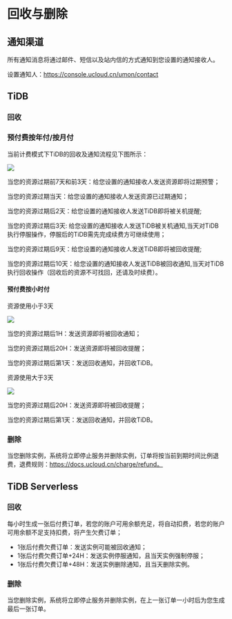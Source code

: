 # 回收与删除

## 通知渠道

所有通知消息将通过邮件、短信以及站内信的方式通知到您设置的通知接收人。

设置通知人：https://console.ucloud.cn/umon/contact

## TiDB

### 回收

### 预付费按年付/按月付
当前计费模式下TiDB的回收及通知流程见下图所示：

![](https://tidb-doc.cn-bj.ufileos.com/utidb/recycled_year.png)

当您的资源过期前7天和前3天：给您设置的通知接收人发送资源即将过期预警；

当您的资源过期当天：给您设置的通知接收人发送资源已过期通知；

当您的资源过期后2天：给您设置的通知接收人发送TiDB即将被关机提醒;

当您的资源过期后3天: 给您设置的通知接收人发送TiDB被关机通知,当天对TiDB执行停服操作，停服后的TiDB需先完成续费方可继续使用；

当您的资源过期后9天：给您设置的通知接收人发送TiDB即将被回收提醒;

当您的资源过期后10天：给您设置的通知接收人发送TiDB被回收通知,当天对TiDB执行回收操作（回收后的资源不可找回，还请及时续费）。

#### 预付费按小时付
资源使用小于3天

![](https://tidb-doc.cn-bj.ufileos.com/utidb/recycled_less_3.png)

当您的资源过期后1H：发送资源即将被回收通知；

当您的资源过期后20H：发送资源即将被回收提醒；

当您的资源过期后第1天：发送回收通知，并回收TiDB。

资源使用大于3天

![](https://tidb-doc.cn-bj.ufileos.com/utidb/recycle_more_3.png)

当您的资源过期后20H：发送资源即将被回收提醒；

当您的资源过期后第1天：发送回收通知，并回收TiDB。

### 删除

当您删除实例，系统将立即停止服务并删除实例，订单将按当前到期时间比例退费，退费规则：https://docs.ucloud.cn/charge/refund。

## TiDB Serverless

### 回收

每小时生成一张后付费订单，若您的账户可用余额充足，将自动扣费，若您的账户可用余额不足支持扣费，将产生欠费订单；

- 1张后付费欠费订单：发送实例可能被回收通知；
- 1张后付费欠费订单+24H：发送实例停服通知，且当天实例强制停服；
- 1张后付费欠费订单+48H：发送实例删除通知，且当天删除实例。

### 删除

当您删除实例，系统将立即停止服务并删除实例，在上一张订单一小时后为您生成最后一张订单。




